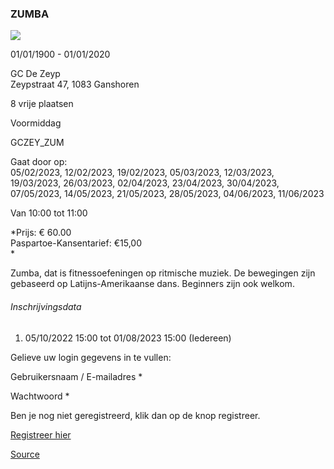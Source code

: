 ### ZUMBA

![](https://s3-eu-west-1.amazonaws.com/os-kwdo/prod/vgc/images/activity/633c12a26c002_db15123d-1_-_OK.jfif)

01/01/1900 - 01/01/2020

GC De Zeyp  
Zeypstraat 47, 1083 Ganshoren

8 vrije plaatsen

Voormiddag

GCZEY_ZUM

Gaat door op:  
05/02/2023, 12/02/2023, 19/02/2023, 05/03/2023, 12/03/2023, 19/03/2023, 26/03/2023, 02/04/2023, 23/04/2023, 30/04/2023, 07/05/2023, 14/05/2023, 21/05/2023, 28/05/2023, 04/06/2023, 11/06/2023

Van 10:00 tot 11:00

*Prijs: € 60.00  
Paspartoe-Kansentarief: €15,00  
*

Zumba, dat is fitnessoefeningen op ritmische muziek. De bewegingen zijn gebaseerd op Latijns-Amerikaanse dans. Beginners zijn ook welkom.

###### Inschrijvingsdata

1.  05/10/2022 15:00 tot 01/08/2023 15:00 (Iedereen)

Gelieve uw login gegevens in te vullen:

Gebruikersnaam / E-mailadres * 

Wachtwoord * 

  

Ben je nog niet geregistreerd, klik dan op de knop registreer.

[Registreer hier](/registration)

[Source](https://tickets.vgc.be/activity/subscribe/GCZEY_ZUM)